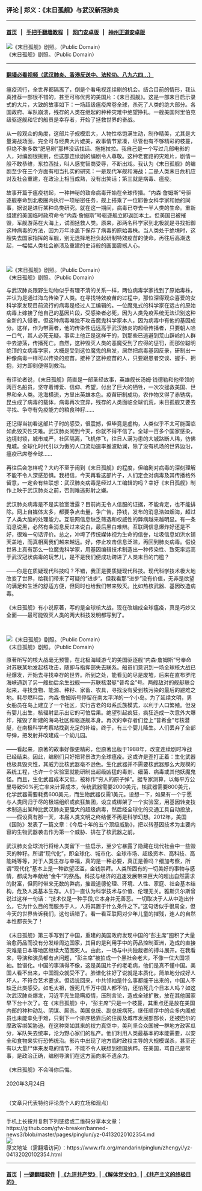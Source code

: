 ### 评论 | 郑义：《末日孤舰》与武汉新冠肺炎
------------------------

#### [首页](https://github.com/gfw-breaker/banned-news3/blob/master/README.md) &nbsp;&nbsp;|&nbsp;&nbsp; [手把手翻墙教程](https://github.com/gfw-breaker/guides/wiki) &nbsp;&nbsp;|&nbsp;&nbsp; [网门安卓版](https://github.com/oGate2/oGate) &nbsp;&nbsp;|&nbsp;&nbsp; [神州正道安卓版](https://github.com/SzzdOgate/update) 



<div id="headerimg">
 <img alt="《末日孤舰》剧照。（Public Domain）" src="https://www.rfa.org/mandarin/pinglun/zhengyi/yz-04132020102354.html/timg.jpg/@@images/0a445940-7d3b-4ff8-8675-770f568ad37d.jpeg" title="《末日孤舰》剧照。（Public Domain）"/>
 <div id="headerimgcontents">
  <div id="headerimgcaption">
   <span>
    《末日孤舰》剧照。（Public Domain）
   </span>
   <!-- zoomattribute -->
  </div>
  <!-- headerimgcaption -->
 </div>
 <!-- headerimagecontents -->
</div>

<hr/>


#### [翻墙必看视频（武汉肺炎、香港反送中、法轮功、八九六四...）](https://github.com/gfw-breaker/banned-news3/blob/master/pages/link3.md)

<div id="storytext">
 <div>
  <div class="slot_header">
  </div>
 </div>
 <p>
  瘟疫流行，全世界都隔离了，倒是个看电视连续剧的机会。结合目前的情形，我认真推荐一部很不错的，甚至可称优秀的美国片：《末日孤舰》。这是一部末日启示录式的大片，大致的故事如下：一场超级瘟疫席卷全球，杀死了人类的绝大部分。各国政府、军队崩溃，残存的人类在继起的种种灾难中绝望挣扎。一艘美国阿里伯克级驱逐舰和它的船员是幸存者，开始了拯救世界的奋战。
  <br/>
  <br/>
  从一般观众的角度，这部片子规模宏大，人物性格饱满生动，制作精美，尤其是大量海战场面，完全可与经典大片媲美，故事情节紧凑，尽管也有不够精彩的枝蔓，但绝不象多数“肥皂剧”那样没话找话、拖拖拉拉。我自己是一个写过几部电影的人，对编剧很挑剔，但这部连续剧的编剧令人尊敬。这种老套路的灾难片，剧情一般不敢恭维，东拉西扯，叫人感觉智商受辱，不断出戏。我认为《末日孤舰》的编剧至少在三个方面有相当扎实的研究：一是现代军舰和海战；二是人类末日危机应对及社会重建，在政治上相当成熟，没有出笑话；第三就是病毒、瘟疫。
  <br/>
  <br/>
  故事开篇于瘟疫初起，一种神秘的致命病毒开始在全球传播。“内森·詹姆斯”号驱逐舰奉命到北极圈内执行一项秘密任务，舰上搭乘了一位耶鲁女科学家和她的同事，据说是进行某种鸟类研究。就在这一期间，病毒已夺去一半人类的生命。重新组建的美国临时政府命令“内森·詹姆斯”号驱逐舰立即返回本土。但美国已被摧毁，军舰游荡在大海上，试图拯救人类。原来，那两名科学家到北极就是寻找抵御这种病毒的方法，因为万年冰盖下保存了病毒的原始毒株。当人类处于绝境时，这艘失去国家指挥的军舰，别无选择地担负起研制特效疫苗的使命。再往后高潮迭起，一幅幅人类社会崩溃及重建的史诗般的画面震撼人心。
 </p>
 <p>
  <br/>
  <div class="image-inline captioned" style="width:1080px;">
   <div style="width:1080px;">
    <img alt="《末日孤舰》剧照。（Public Domain）" src="https://www.rfa.org/mandarin/pinglun/zhengyi/yz-04132020102354.html/1.jpg" title="《末日孤舰》剧照。（Public Domain）"/>
   </div>
   <div class="image-caption">
    <span style="width:1080px;">
     《末日孤舰》剧照。（Public Domain）
    </span>
    <span class="copyright">
    </span>
   </div>
  </div>
 </p>
 <p>
  与武汉肺炎跟野生动物似乎有理不清的关系一样，两位病毒学家找到了原始毒株，并认为是通过海鸟传染了人类。在寻找特效疫苗的过程中，那位深得观众喜爱的女科学家发现目前流行的病毒是经过人工编辑的。一位魔鬼式的科学家在远古的原始病毒上嫁接了他自己的基因片段，受感染者必死，因为人类免疫系统无法识别这种全新的入侵者。但这种病毒唯独不攻击魔鬼科学家本人，因为病毒中有他的基因成分。这样，作为带菌者，他的传染性远远高于武汉肺炎的超级传播者，只要朝人哈一口气，其人必死无疑。事实上他正是这样干的，到那些已逃避到荒山辟岭的人群中去游荡，传播死亡。自然，这种毁灭人类的恶魔受到了应得的惩罚，而那位聪明绝顶的女病毒学家，大概是受到这位魔鬼的启发，居然把病毒基因反录，研制出一种像病毒一样可以传染的疫苗。接种了这种疫苗的人，只要跟患者交谈、握手、拥抱，对方即刻便得到救治。
  <br/>
  <br/>
  有评论者说，《末日孤舰》简直是一部圣经故事，英雄舰长汤姆·钱德勒和他带领的两百名船员，坚守着博爱、信仰、希望，付出了巨大的牺牲，一次次拯救美国、世界和全人类。沧海横流，方显出英雄本色。疫苗研制成功，农作物又得了赤锈病，昆虫成了病毒的载体，病毒再次变异，残存的人类面临全球饥荒，末日孤舰又要去寻找、争夺有免疫能力的粮食种籽……
  <br/>
  <br/>
  还记得当初看这部片子时的感受，很震撼，但毕竟是虚构，人类似乎不太可能面临如此毁灭性灾难。武汉肺炎闹到今天，你就不得不信了。全球一百多个国家感染，边境封锁，城市戒严，社区隔离，飞机停飞，往日人满为患的大城路断人稀，彷佛鬼城。全球化时代引以为傲的人口流动速率推波助澜，除了没有机场的世界边沿，瘟疫已席卷全球……
  <br/>
  <br/>
  再往后会怎样呢？大约不至于闹到《末日孤舰》的程度，但编剧对病毒的深刻理解不能不令人深感恐惧。我相信，今天再看这部片子，人们定会对病毒及其传播格外留意，一定会有些联想：武汉肺炎病毒是经过人工编辑的吗？幸好《末日孤舰》制作上映于武汉肺炎之前，否则难逃影射之嫌。
  <br/>
  <br/>
  武汉肺炎病毒是不是实验室泄露？目前尚无令人信服的证据，不能肯定，也不能排除。网上自媒体太多，都要争点击量，争广告，挣钱，发布的消息浩如烟海，超过了人类大脑的处理能力。互联网信息缺乏筛选和权威性的弊病越来越明显。有一条消息说黑，必然有条消息反过来说白，最后黑白难辨。互联网信息爆炸好还是不好，很难一句话评价。总之，冲垮了传统媒体视为生命的信誉，垃圾信息如洪水铺天盖地，而真相离我们越来越远。好，停止攻击信息泛滥，再回到肺炎病毒。假设世界上真有那么一位魔鬼科学家，用基因编辑技术制造出一种传染性、致死率远高于武汉冠状病毒的玩艺儿，是不是我们便成功跨进了人类末日的门槛？
  <br/>
  <br/>
  ——你是在质疑现代科技吗？不错，我正是要质疑现代科技。现代科学技术极大地改变了世界，给我们带来了可疑的“进步”。但我看那“进步”没有价值，无非是欲望的满足和生活的舒适方便，但同时也给我们带来毁灭。比如热核武器、基因改造病毒。
  <br/>
  <br/>
  《末日孤舰》有小说原著，写的是全球核大战，现在改编成全球瘟疫，真是巧妙又全面——最可能毁灭人类的两大科技发明都写到了。
 </p>
 <p>
  <br/>
  <div class="image-inline captioned" style="width:1080px;">
   <div style="width:1080px;">
    <img alt="《末日孤舰》剧照。（Public Domain）" src="https://www.rfa.org/mandarin/pinglun/zhengyi/yz-04132020102354.html/2.jpg" title="《末日孤舰》剧照。（Public Domain）"/>
   </div>
   <div class="image-caption">
    <span style="width:1080px;">
     《末日孤舰》剧照。（Public Domain）
    </span>
    <span class="copyright">
    </span>
   </div>
  </div>
 </p>
 <p>
  原著所写的核大战毫无预警，在北极海域游弋的美国驱逐舰“内森·詹姆斯”号奉命对苏联某地发起核攻击，随即与指挥部失去联系。船员们意识到一场全球核大战已经爆发，开始去寻找幸存的世界。所到之处，能看见的尽是废墟，后来在直布罗陀海峡遇到了另一艘劫后余生战舰——苏联核潜艇“普希金”号。两艘敌对的舰艇联合起来，寻找食物、能源、种籽、家畜、农具，寻找没有受到核污染的最后的避难之地。耗尽燃料后，内森·詹姆斯号停留在南太平洋的一个小岛。为了延续文明，男女船员在岛上建立了一个社区，实行古老的母系氏族模式，以利于人口繁殖。但没有婴儿出生，核辐射显示出它的可怕后果。绝望引起疯狂，疯狂造成一次意外大爆炸，摧毁了新建的海岛社区和驱逐舰本身。再次的幸存者们登上“普希金”号核潜艇，在南极科学考察站找到充足的补给。终于，有三个婴儿降生。人们丢弃了全部导弹，把发射井改建成一个幼儿园。
  <br/>
  <br/>
  ——看起来，原著的故事好像更精彩，但原著出版于1988年，改变连续剧时冷战已经结束。因此，编剧们只好把背景改为全球瘟疫。这或许是歪打正着：生化武器也极具毁灭性，其威力比核武器毫不逊色。生化武器并不需要核武器那么大规模的系统工程，也许一个实验室就能研制出超级凶猛的毒剂、细菌、病毒或其他妖魔鬼怪。而且，生化武器成本又低，被称作“穷人的原子弹”。据专家测算，以每平方公里导致50%死亡率来计算成本，传统武器需要2000美元，核武器需要800美元，化学武器需要耗费600美元，而生物武器仅需1美元。设想一下，如果有一个宁愿与人类同归于尽的极端组织或疯狂集团，设立或绑架了一个实验室，用基因转变技术制造出某种比武汉肺炎更强大的超级病毒，然后经全球化的交通工具自动投放，——假设真有那一天，本届人类文明之终结便不再是科学幻想。2012年，美国《国防》发表了一篇文章：《今后十年的五个顶级威胁》，把以转基因技术为主要内容的生物武器袭击作为第一个威胁、排在了核武器之前。
  <br/>
  <br/>
  武汉肺炎全球流行将给人类留下一些启示，至少它暴露了隐藏在现代社会中一些毁灭的种籽。所谓“现代化”，即全球化、城市化、全球市场、超级资本、高科技、高能耗等等，对于人类生存与幸福，真的是一种必要，真正是善吗？细加考察，所谓“现代化”基本上是一种欲望泛滥，金钱崇拜。人类所固有的一切美好的事物与感情，都成为奉献给“金牛”的祭品。科技与经济的迅速发展带来巨大的超出自然需求的财富，但同时带来无数的弊病，摧毁道德伦理、环境、人性、家庭、社会基本结构，危及人类基本生存。人们一直认为科学技术与价值、伦理无关。雅斯贝尔斯曾说过这样一句话：“技术仅是一种手段,它本身并无善恶。一切取决于人从中造出什么，它为什么目的而服务于人，人将其置于什么条件之下。”这句话似乎很周全，但今天的世界告诉我们，这句话错了。看一看互联网对少年儿童的摧残，连人的自然本性都丧失了！
  <br/>
  <br/>
  《末日孤舰》第三季写到了中国，重建的美国政府发现中国的“彭主席”囤积了大量治愈药品而没有分发给周边国家，其目的是利用手中的药品控制亚洲，造成的直接灾难是日本等地区继续大范围死人。由此，一场与中共独裁者的搏斗展开。在我看来，导演和演员都有点问题，“彭主席”被拍成一个黑社会老大，不像一位大国领袖。脸谱化。中国的事演得不像，这是美国片子的老毛病，他们是真不懂中国。美国人看不出来，中国观众就受不了。脸谱化往好了说就是本质化，简单地分成好人坏人，不符合艺术要求。但话说回来，中共领袖是什么事都能干出来的，中国人不缺乏此类感受。如毛太祖，饿死几千万中国人都不怕，还怕死几个日本人吗？如这次武汉肺炎爆发，习近平先生隐瞒疫情，压制言论，造成全球扩散，放在其他国家早下台十次了。在《末日孤舰》中，“彭主席”只是一个枝蔓，其重点还是放在美国内部的种种动乱、阴谋、厮杀。美国总统、副总统病死，继任顺序中的众多内阁成员也未能幸免于难，只剩下一个排序极靠后的住房及城市发展部部长，还被巴尔的摩政客绑架胁迫。在这种突如其来的权力真空中，美利坚合众国被一群地方政客瓜分，军队失去统率，沦为野心家们的私产。他们利用人类最基本的本能需要，以安全和食物来实行恐怖统治。影片中出现了地方临时政权主导的大规模谋杀，甚至还有以大量尸体来发电的情节，不能不令人联想到德国纳粹。在美国，骂自己是常事，是政治正确，编剧导演们在这方面向来不遗余力。
  <br/>
  <br/>
  《末日孤舰》不会叫你后悔。
  <br/>
  <br/>
  2020年3月24日
 </p>
 <p>
  <br/>
  （文章只代表特约评论员个人的立场和观点）
 </p>
</div>

<hr/>
手机上长按并复制下列链接或二维码分享本文章：<br/>
https://github.com/gfw-breaker/banned-news3/blob/master/pages/pinglun/yz-04132020102354.md <br/>
<a href='https://github.com/gfw-breaker/banned-news3/blob/master/pages/pinglun/yz-04132020102354.md'><img src='https://github.com/gfw-breaker/banned-news3/blob/master/pages/pinglun/yz-04132020102354.md.png'/></a> <br/>
原文地址（需翻墙访问）：https://www.rfa.org/mandarin/pinglun/zhengyi/yz-04132020102354.html


------------------------
#### [首页](https://github.com/gfw-breaker/banned-news3/blob/master/README.md) &nbsp;|&nbsp; [一键翻墙软件](https://github.com/gfw-breaker/nogfw/blob/master/README.md) &nbsp;| [《九评共产党》](https://github.com/gfw-breaker/9ping.md/blob/master/README.md#九评之一评共产党是什么) | [《解体党文化》](https://github.com/gfw-breaker/jtdwh.md/blob/master/README.md) | [《共产主义的终极目的》](https://github.com/gfw-breaker/gczydzjmd.md/blob/master/README.md)


<img src='http://gfw-breaker.win/banned-news3/pages/pinglun/yz-04132020102354.md' width='0px' height='0px'/>